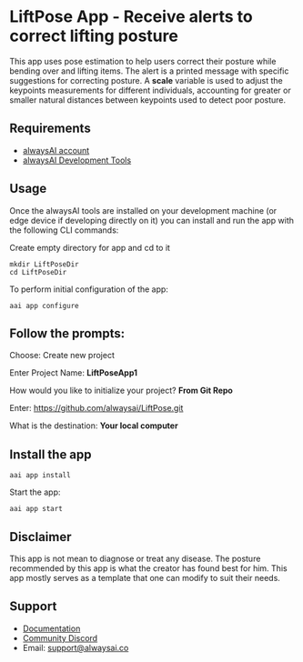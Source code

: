 # LiftPose App - Receive alerts to correct lifting posture
This app uses pose estimation to help users correct their posture while bending over and lifting items. The alert is a printed message with specific suggestions for correcting posture. A **scale** variable is used to adjust the keypoints measurements for different individuals, accounting for greater or smaller natural distances between keypoints used to detect poor posture.

## Requirements
* [alwaysAI account](https://alwaysai.co/auth?register=true)
* [alwaysAI Development Tools](https://alwaysai.co/docs/get_started/development_computer_setup.html)

## Usage
Once the alwaysAI tools are installed on your development machine (or edge device if developing directly on it) you can install and run the app with the following CLI commands:

Create empty directory for app and cd to it
```
mkdir LiftPoseDir
cd LiftPoseDir
```

To perform initial configuration of the app:
```
aai app configure
```

Follow the prompts:
---
Choose: Create new project

Enter Project Name: **LiftPoseApp1**

How would you like to initialize your project? **From Git Repo**

Enter: https://github.com/alwaysai/LiftPose.git

What is the destination: **Your local computer**

Install the app
---
```
aai app install
```

Start the app:
```
aai app start
```

## Disclaimer
This app is not mean to diagnose or treat any disease. The posture recommended by this app is what the creator has found best for him. This app mostly serves as a template that one can modify to suit their needs.

## Support
* [Documentation](https://alwaysai.co/docs/)
* [Community Discord](https://discord.gg/z3t9pea)
* Email: support@alwaysai.co
